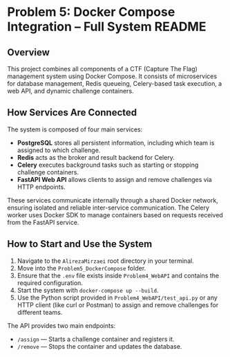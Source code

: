 # Problem 5: Docker Compose Integration – Full System README

## Overview

This project combines all components of a CTF (Capture The Flag) management system using Docker Compose. It consists of microservices for database management, Redis queueing, Celery-based task execution, a web API, and dynamic challenge containers.

## How Services Are Connected

The system is composed of four main services:

- **PostgreSQL** stores all persistent information, including which team is assigned to which challenge.
- **Redis** acts as the broker and result backend for Celery.
- **Celery** executes background tasks such as starting or stopping challenge containers.
- **FastAPI Web API** allows clients to assign and remove challenges via HTTP endpoints.

These services communicate internally through a shared Docker network, ensuring isolated and reliable inter-service communication. The Celery worker uses Docker SDK to manage containers based on requests received from the FastAPI service.

## How to Start and Use the System

1. Navigate to the `AlirezaMirzaei` root directory in your terminal.
2. Move into the `Problem5_DockerCompose` folder.
3. Ensure that the `.env` file exists inside `Problem4_WebAPI` and contains the required configuration.
4. Start the system with `docker-compose up --build`.
5. Use the Python script provided in `Problem4_WebAPI/test_api.py` or any HTTP client (like curl or Postman) to assign and remove challenges for different teams.

The API provides two main endpoints:

- `/assign` — Starts a challenge container and registers it.
- `/remove` — Stops the container and updates the database.

